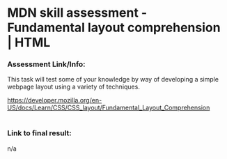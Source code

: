 # MDN skill assessment - Fundamental layout comprehension | HTML 


### Assessment Link/Info:
This task will test some of your knowledge by way of developing a simple webpage layout using a variety of techniques.

https://developer.mozilla.org/en-US/docs/Learn/CSS/CSS_layout/Fundamental_Layout_Comprehension
<br /><br />


### Link to final result:

n/a

